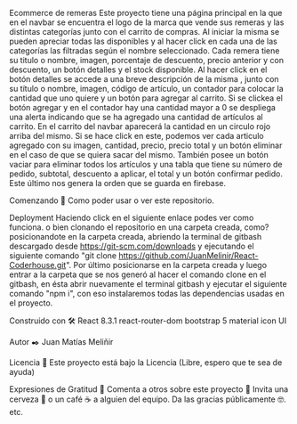 
Ecommerce de remeras
Este proyecto tiene una página principal en la que en el navbar se encuentra el logo de la marca que vende sus remeras y las distintas categorías junto con el carrito de compras. Al iniciar la misma se pueden apreciar todas las disponibles y al hacer click en cada una de las categorías las filtradas según el nombre seleccionado. Cada remera tiene su titulo o nombre, imagen, porcentaje de descuento, precio anterior y con descuento, un botón detalles y el stock disponible. Al hacer click en el botón detalles se accede a una breve descripción de la misma , junto con su título o nombre, imagen, código de artículo, un contador para colocar la cantidad que uno quiere y un botón para agregar al carrito. Si se clickea el botón agregar y en el contador hay una cantidad mayor a 0 se despliega una alerta indicando que se ha agregado una cantidad de artículos al carrito. En el carrito del navbar aparecerá la cantidad en un circulo rojo arriba del mismo. Si se hace click en este, podemos ver cada articulo agregado con su imagen, cantidad, precio, precio total y un botón eliminar en el caso de que se quiera sacar del mismo. También posee un botón vaciar para eliminar todos los artículos  y una tabla que tiene su número de pedido, subtotal, descuento a aplicar, el total y un botón confirmar pedido. Este último nos genera la orden que se guarda en firebase.

Comenzando 🚀
Como poder usar o ver este repositorio.

Deployment 
Haciendo click en el siguiente enlace podes ver como funciona. 
o bien clonando el repositorio en una carpeta creada, como? posicionandote en la carpeta creada, abriendo la terminal de gitbash descargado desde https://git-scm.com/downloads y ejecutando el siguiente comando "git clone https://github.com/JuanMelinir/React-Coderhouse.git". Por último posicionarse en la carpeta creada y luego entrar a la carpeta que se nos generó al hacer el comando clone en el gitbash, en ésta abrir nuevamente el terminal gitbash y ejecutar el siguiente comando "npm i", con eso instalaremos todas las dependencias usadas en el proyecto.

Construido con 🛠️
React 8.3.1
react-router-dom
bootstrap 5
material icon UI


Autor ✒️
Juan Matías Meliñir

Licencia 📄
Este proyecto está bajo la Licencia (Libre, espero que te sea de ayuda)

Expresiones de Gratitud 🎁
Comenta a otros sobre este proyecto 📢
Invita una cerveza 🍺 o un café ☕ a alguien del equipo.
Da las gracias públicamente 🤓.
etc.
